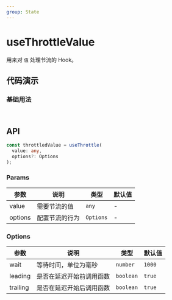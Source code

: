 ```yaml
---
group: State
---
```


# useThrottleValue

用来对 `值` 处理节流的 Hook。

## 代码演示

### 基础用法

<code src="./demo/demo1.tsx"> </code>

## API

```typescript
const throttledValue = useThrottle(
  value: any,
  options?: Options
);
```

### Params

| 参数    | 说明           | 类型      | 默认值 |
| ------- | -------------- | --------- | ------ |
| value   | 需要节流的值   | `any`     | -      |
| options | 配置节流的行为 | `Options` | -      |

### Options

| 参数     | 说明                     | 类型      | 默认值 |
| -------- | ------------------------ | --------- | ------ |
| wait     | 等待时间，单位为毫秒     | `number`  | `1000` |
| leading  | 是否在延迟开始前调用函数 | `boolean` | `true` |
| trailing | 是否在延迟开始后调用函数 | `boolean` | `true` |
